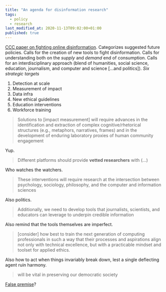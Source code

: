 ```yaml
---
title: "An agenda for disinformation research"
tags:
  - policy
  - research
last_modified_at: 2020-11-13T09:02:00+01:00
published: true
---
```



[CCC paper on fighting online disinformation](https://cra.org/ccc/wp-content/uploads/sites/2/2020/11/An-agenda-for-disinformation-research.pdf).
Categorizes suggested future policies.
Calls for the creation of new tools to fight disinformation.
Calls for understanding both on the *supply* and *demand* end of consumption.
Calls for an interdisciplinary approach (blend of humanities, social science,
education, journalism, and computer and science [...and politics]).
*Six strategic targets*
1. Detection at scale
2. Measurement of impact
3. Data infra
4. New ethical guidelines
5. Education interventions
6. Workforce training

> Solutions to [impact measurement] will require advances in the identification
> and extraction of complex cognitive/rhetorical structures (e.g., metaphors,
> narratives, frames) and in the development of enduring laboratory proxies of
> human community engagement

Yup.

> Different platforms should provide **vetted researchers** with (...)

Who watches the watchers.

> These interventions will require research at the intersection between
> psychology, sociology, philosophy, and the computer and information sciences

Also politics.

> Additionally, we need to develop tools that journalists, scientists, and
> educators can leverage to underpin credible information

Also remind that the tools themselves are imperfect.

> [consider] how best to train the next generation of computing professionals in
> such a way that their processes and aspirations align not only with technical
> excellence, but with a practicable mindset and toolset for applied ethics.

Also how to act when things invariably break down,
lest a single deflecting agent ruin harmony.

> will be vital in preserving our democratic society

[False premise](https://www.goodreads.com/de/book/show/30957274-against-elections)?

